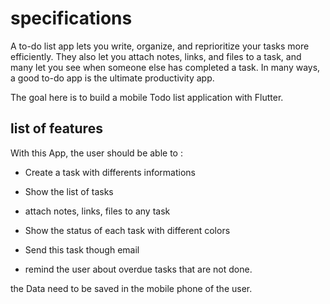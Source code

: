 # specifications

A to-do list app lets you write, organize, and reprioritize your tasks more efficiently. They also let you attach notes, links, and files to a task, and many let you see when someone else has completed a task. In many ways, a good to-do app is the ultimate productivity app.

The goal here is to build a mobile Todo list application with Flutter.

## list of features 

With this App, the user should be able to :

 - Create a task with differents informations

 - Show the list of tasks
 
 - attach notes, links, files to any task

 - Show the status of each task with different colors

 - Send this task though email

 - remind the user about overdue tasks that are not done.

 the Data need to be saved in the mobile phone of the user.
